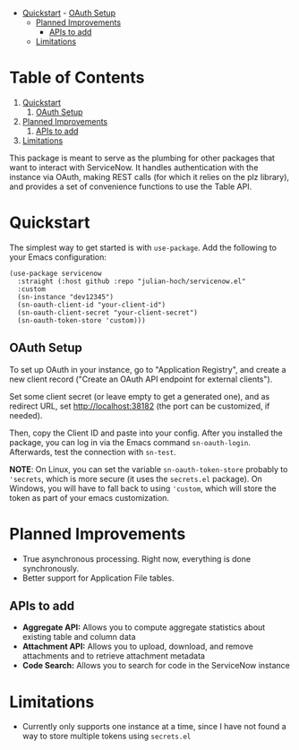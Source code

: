 - [Quickstart](#org170346c)
      - [OAuth Setup](#org897670d)
    - [Planned Improvements](#org6be48fa)
      - [APIs to add](#org525a55d)
    - [Limitations](#org12e3afd)


# Table of Contents

1.  [Quickstart](#org170346c)
    1.  [OAuth Setup](#org897670d)
2.  [Planned Improvements](#org6be48fa)
    1.  [APIs to add](#org525a55d)
3.  [Limitations](#org12e3afd)

This package is meant to serve as the plumbing for other packages that want to interact with ServiceNow. It handles authentication with the instance via OAuth, making REST calls (for which it relies on the plz library), and provides a set of convenience functions to use the Table API.


<a id="org170346c"></a>

# Quickstart

The simplest way to get started is with `use-package`. Add the following to your Emacs configuration:

```emacs-lisp
(use-package servicenow
  :straight (:host github :repo "julian-hoch/servicenow.el"
  :custom
  (sn-instance "dev12345")
  (sn-oauth-client-id "your-client-id")
  (sn-oauth-client-secret "your-client-secret")
  (sn-oauth-token-store 'custom)))
```


<a id="org897670d"></a>

## OAuth Setup

To set up OAuth in your instance, go to "Application Registry", and create a new client record ("Create an OAuth API endpoint for external clients").

Set some client secret (or leave empty to get a generated one), and as redirect URL, set <http://localhost:38182> (the port can be customized, if needed).

Then, copy the Client ID and paste into your config. After you installed the package, you can log in via the Emacs command `sn-oauth-login`. Afterwards, test the connection with `sn-test`.

**NOTE**: On Linux, you can set the variable `sn-oauth-token-store` probably to `'secrets`, which is more secure (it uses the `secrets.el` package). On Windows, you will have to fall back to using `'custom`, which will store the token as part of your emacs customization.


<a id="org6be48fa"></a>

# Planned Improvements

-   True asynchronous processing. Right now, everything is done synchronously.
-   Better support for Application File tables.


<a id="org525a55d"></a>

## APIs to add

-   **Aggregate API:** Allows you to compute aggregate statistics about existing table and column data
-   **Attachment API:** Allows you to upload, download, and remove attachments and to retrieve attachment metadata
-   **Code Search:** Allows you to search for code in the ServiceNow instance


<a id="org12e3afd"></a>

# Limitations

-   Currently only supports one instance at a time, since I have not found a way to store multiple tokens using `secrets.el`
